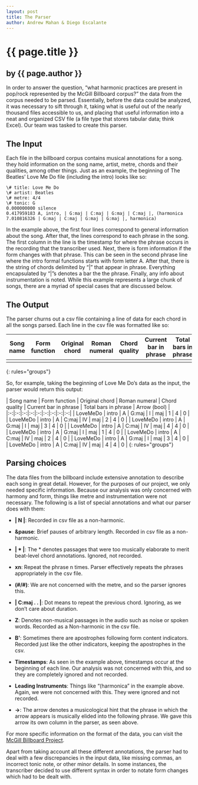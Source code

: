 ```yaml
---
layout: post
title: The Parser
author: Andrew Mahan & Diego Escalante
---
```


# {{ page.title }} #
## by {{ page.author }} ##

In order to answer the question, “what harmonic practices are present in pop/rock represented by the McGill Billboard corpus?” the data from the corpus needed to be parsed. Essentially, before the data could be analyzed, it was necessary to sift through it, taking what is useful out of the nearly thousand files accessible to us, and placing that useful information into a neat and organized CSV file (a file type that stores tabular data; think Excel). Our team was tasked to create this parser.

## The Input ##

Each file in the billboard corpus contains musical annotations for a song. they hold information on the song name, artist, metre, chords and their qualities, among other things. Just as an example, the beginning of The Beatles’ Love Me Do file (including the intro) looks like so:

    \# title: Love Me Do  
    \# artist: Beatles  
    \# metre: 4/4  
    \# tonic: G  
    0.000000000 silence  
    0.417959183 A, intro, | G:maj | C:maj | G:maj | C:maj |, (harmonica  
    7.010816326 | G:maj | C:maj | G:maj | G:maj |, harmonica)

In the example above, the first four lines correspond to general information about the song. After that, the lines correspond to each phrase in the song. The first column in the line is the timestamp for where the phrase occurs in the recording that the transcriber used. Next, there is form information if the form changes with that phrase. This can be seen in the second phrase line where the intro formal functions starts with form letter A. After that, there is the string of chords delimited by “\|” that appear in phrase. Everything encapsulated by “\|”s denotes a bar the the phrase. Finally, any info about instrumentation is noted. While this example represents a large chunk of songs, there are a myriad of special cases that are discussed below.

## The Output ## 

The parser churns out a csv file containing a line of data for each chord in all the songs parsed. Each line in the csv file was formatted like so:

| Song name | Form function | Original chord | Roman numeral | Chord quality | Current bar in phrase | Total bars in phrase | Arrow (bool) |
|:-:|:-:|:-:|:-:|:-:|:-:|:-:|:-:|
| | | | | | | | | |
{: rules="groups"}


So, for example, taking the beginning of Love Me Do’s data as the input, the parser would return this output:

| Song name | Form function | Original chord | Roman numeral | Chord quality | Current bar in phrase | Total bars in phrase | Arrow (bool) |
|:-:|:-:|:-:|:-:|:-:|:-:|:-:|:-:|:-:|
| LoveMeDo | intro | A | G:maj | I | maj | 1 | 4 | 0 |
| LoveMeDo | intro | A | C:maj | IV | maj | 2 | 4 | 0 |
| LoveMeDo | intro | A | G:maj | I | maj | 3 | 4 | 0 |
| LoveMeDo | intro | A | C:maj | IV | maj | 4 | 4 | 0 |
| LoveMeDo | intro | A | G:maj | I | maj | 1 | 4 | 0 |
| LoveMeDo | intro | A | C:maj | IV | maj | 2 | 4 | 0 |
| LoveMeDo | intro | A | G:maj | I | maj | 3 | 4 | 0 |
| LoveMeDo | intro | A | C:maj | IV | maj | 4 | 4 | 0 |
{: rules="groups"}

## Parsing choices ##

The data files from the billboard include extensive annotation to describe each song in great detail. However, for the purposes of our project, we only needed specific information. Because our analysis was only concerned with harmony and form, things like metre and instrumentation were not necessary. The following is a list of special annotations and what our parser does with them:

-   **\| N \|**: Recorded in csv file as a non-harmonic.

-   **&pause**: Brief pauses of arbitrary length. Recorded in csv file as a non-harmonic.

-   **\| \* \|**: The \* denotes passages that were too musically elaborate to merit beat-level chord annotations. Ignored, not recorded.

-   **xn**: Repeat the phrase n times. Parser effectively repeats the phrases appropriately in the csv file.

-   **(\#/\#)**: We are not concerned with the metre, and so the parser ignores this.

-   **\| C:maj . . \|**: Dot means to repeat the previous chord. Ignoring, as we don’t care about duration.

-   **Z**: Denotes non-musical passages in the audio such as noise or spoken words. Recorded as a Non-harmonic in the csv file.

-   **B’**: Sometimes there are apostrophes following form content indicators. Recorded just like the other indicators, keeping the apostrophes in the csv.

-   **Timestamps**: As seen in the example above, timestamps occur at the beginning of each line. Our analysis was not concerned with this, and so they are completely ignored and not recorded.

-   **Leading Instruments**: Things like “(harmonica” in the example above. Again, we were not concerned with this. They were ignored and not recorded.

-   **-\>**: The arrow denotes a musicological hint that the phrase in which the arrow appears is musically elided into the following phrase. We gave this arrow its own column in the parser, as seen above.

For more specific information on the format of the data, you can visit the [McGill Billboard Project](http://www.google.com/url?q=http%3A%2F%2Fddmal.music.mcgill.ca%2Fbillboard&sa=D&sntz=1&usg=AFQjCNGPjlHiq8-zrKzjf1DXD9hXNGk7UQ).

Apart from taking account all these different annotations, the parser had to deal with a few discrepancies in the input data, like missing commas, an incorrect tonic note, or other minor details. In some instances, the transcriber decided to use different syntax in order to notate form changes which had to be dealt with.

